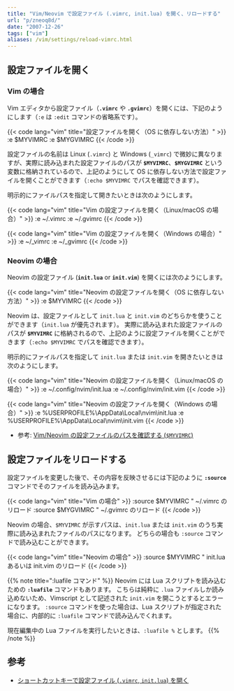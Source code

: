 ```yaml
---
title: "Vim/Neovim で設定ファイル (.vimrc, init.lua) を開く、リロードする"
url: "p/zneoq8d/"
date: "2007-12-26"
tags: ["vim"]
aliases: /vim/settings/reload-vimrc.html
---
```


設定ファイルを開く
----

### Vim の場合

Vim エディタから設定ファイル（__`.vimrc`__ や __`.gvimrc`__）を開くには、下記のようにします（`:e` は `:edit` コマンドの省略系です）。

{{< code lang="vim" title="設定ファイルを開く（OS に依存しない方法）" >}}
:e $MYVIMRC
:e $MYGVIMRC
{{< /code >}}

設定ファイルの名前は Linux (`.vimrc`) と Windows (`_vimrc`) で微妙に異なりますが、実際に読み込まれた設定ファイルのパスが __`$MYVIMRC`__、__`$MYGVIMRC`__ という変数に格納されているので、上記のようにして OS に依存しない方法で設定ファイルを開くことができます（`:echo $MYVIMRC` でパスを確認できます）。

明示的にファイルパスを指定して開きたいときは次のようにします。

{{< code lang="vim" title="Vim の設定ファイルを開く（Linux/macOS の場合）" >}}
:e ~/.vimrc
:e ~/.gvimrc
{{< /code >}}

{{< code lang="vim" title="Vim の設定ファイルを開く（Windows の場合）" >}}
:e ~/_vimrc
:e ~/_gvimrc
{{< /code >}}

### Neovim の場合

Neovim の設定ファイル (__`init.lua`__ or __`init.vim`__) を開くには次のようにします。

{{< code lang="vim" title="Neovim の設定ファイルを開く（OS に依存しない方法）" >}}
:e $MYVIMRC
{{< /code >}}

Neovim は、設定ファイルとして `init.lua` と `init.vim` のどちらかを使うことができます（`init.lua` が優先されます）。
実際に読み込まれた設定ファイルのパスが __`$MYVIMRC`__ に格納されるので、上記のように設定ファイルを開くことができます（`:echo $MYVIMRC` でパスを確認できます）。

明示的にファイルパスを指定して `init.lua` または `init.vim` を開きたいときは次のようにします。

{{< code lang="vim" title="Neovim の設定ファイルを開く（Linux/macOS の場合）" >}}
:e ~/.config/nvim/init.lua
:e ~/.config/nvim/init.vim
{{< /code >}}

{{< code lang="vim" title="Neovim の設定ファイルを開く（Windows の場合）" >}}
:e %USERPROFILE%\AppData\Local\nvim\init.lua
:e %USERPROFILE%\AppData\Local\nvim\init.vim
{{< /code >}}

- 参考: [Vim/Neovim の設定ファイルのパスを確認する (`$MYVIMRC`)](/p/7mabuvq/)


設定ファイルをリロードする
----

設定ファイルを変更した後で、その内容を反映させるには下記のように __`:source`__ コマンドでそのファイルを読み込みます。

{{< code lang="vim" title="Vim の場合" >}}
:source $MYVIMRC   " ~/.vimrc のリロード
:source $MYGVIMRC  " ~/.gvimrc のリロード
{{< /code >}}

Neovim の場合、`$MYVIMRC` が示すパスは、`init.lua` または `init.vim` のうち実際に読み込まれたファイルのパスになります。
どちらの場合も `:source` コマンドで読み込むことができます。

{{< code lang="vim" title="Neovim の場合" >}}
:source $MYVIMRC   " init.lua あるいは init.vim のリロード
{{< /code >}}

{{% note title=":luafile コマンド" %}}
Neovim には Lua スクリプトを読み込むための **`:luafile`** コマンドもあります。
こちらは純粋に `.lua` ファイルしか読み込めないため、Vimscript として記述された `init.vim` を開こうとするとエラーになります。
`:source` コマンドを使った場合は、Lua スクリプトが指定された場合に、内部的に `:luafile` コマンドで読み込んでくれます。

現在編集中の Lua ファイルを実行したいときは、`:luafile %` とします。
{{% /note %}}


参考
----

- [ショートカットキーで設定ファイル (`.vimrc`, `init.lua`) を開く](/p/r5fcfgk/)

